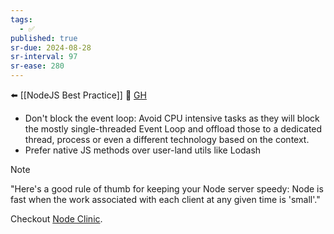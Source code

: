 ```yaml
---
tags:
  - ✅
published: true
sr-due: 2024-08-28
sr-interval: 97
sr-ease: 280
---
```

⬅️ [[NodeJS Best Practice]]
🔗 [GH](https://github.com/goldbergyoni/nodebestpractices?tab=readme-ov-file#7-draft-performance-best-practices)

- Don't block the event loop: Avoid CPU intensive tasks as they will block the mostly single-threaded Event Loop and offload those to a dedicated thread, process or even a different technology based on the context.
- Prefer native JS methods over user-land utils like Lodash


> [!NOTE] 
>
> "Here's a good rule of thumb for keeping your Node server speedy: Node is fast when the work associated with each client at any given time is 'small'."

Checkout [Node Clinic](https://clinicjs.org/documentation/).